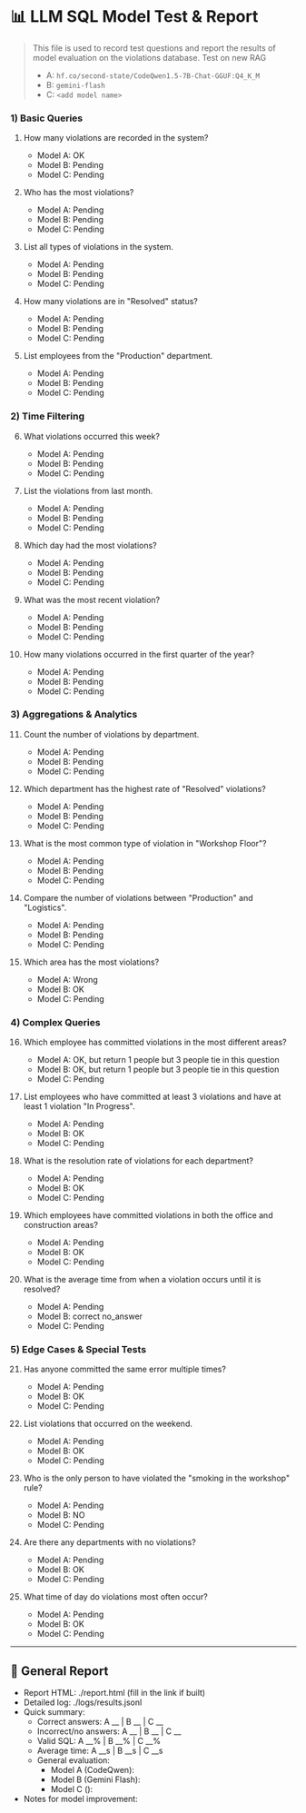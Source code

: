 # 📊 LLM SQL Model Test & Report

> This file is used to record test questions and report the results of model evaluation on the violations database. Test on new RAG
> - A: `hf.co/second-state/CodeQwen1.5-7B-Chat-GGUF:Q4_K_M`
> - B: `gemini-flash`
> - C: `<add model name>`

### 1) Basic Queries
1. How many violations are recorded in the system?
    - Model A: OK
    - Model B: Pending
    - Model C: Pending

2. Who has the most violations?
    - Model A: Pending
    - Model B: Pending
    - Model C: Pending

3. List all types of violations in the system.
    - Model A: Pending
    - Model B: Pending
    - Model C: Pending

4. How many violations are in "Resolved" status?
    - Model A: Pending
    - Model B: Pending
    - Model C: Pending

5. List employees from the "Production" department.
    - Model A: Pending
    - Model B: Pending
    - Model C: Pending

### 2) Time Filtering
6. What violations occurred this week?
    - Model A: Pending
    - Model B: Pending
    - Model C: Pending

7. List the violations from last month.
    - Model A: Pending
    - Model B: Pending
    - Model C: Pending

8. Which day had the most violations?
    - Model A: Pending
    - Model B: Pending
    - Model C: Pending

9. What was the most recent violation?
    - Model A: Pending
    - Model B: Pending
    - Model C: Pending

10. How many violations occurred in the first quarter of the year?
    - Model A: Pending
    - Model B: Pending
    - Model C: Pending

### 3) Aggregations & Analytics
11. Count the number of violations by department.
    - Model A: Pending
    - Model B: Pending
    - Model C: Pending

12. Which department has the highest rate of "Resolved" violations?
    - Model A: Pending
    - Model B: Pending
    - Model C: Pending

13. What is the most common type of violation in "Workshop Floor"?
    - Model A: Pending
    - Model B: Pending
    - Model C: Pending

14. Compare the number of violations between "Production" and "Logistics".
    - Model A: Pending
    - Model B: Pending
    - Model C: Pending

15. Which area has the most violations?
    - Model A: Wrong
    - Model B: OK
    - Model C: Pending

### 4) Complex Queries
16. Which employee has committed violations in the most different areas?
    - Model A: OK, but return 1 people but 3 people tie in this question
    - Model B: OK, but return 1 people but 3 people tie in this question
    - Model C: Pending

17. List employees who have committed at least 3 violations and have at least 1 violation "In Progress".
    - Model A: Pending
    - Model B: OK
    - Model C: Pending

18. What is the resolution rate of violations for each department?
    - Model A: Pending
    - Model B: OK
    - Model C: Pending

19. Which employees have committed violations in both the office and construction areas?
    - Model A: Pending
    - Model B: OK
    - Model C: Pending

20. What is the average time from when a violation occurs until it is resolved?
    - Model A: Pending
    - Model B: correct no_answer
    - Model C: Pending

### 5) Edge Cases & Special Tests
21. Has anyone committed the same error multiple times?
    - Model A: Pending
    - Model B: OK
    - Model C: Pending

22. List violations that occurred on the weekend.
    - Model A: Pending
    - Model B: OK
    - Model C: Pending

23. Who is the only person to have violated the "smoking in the workshop" rule?
    - Model A: Pending
    - Model B: NO
    - Model C: Pending

24. Are there any departments with no violations?
    - Model A: Pending
    - Model B: OK
    - Model C: Pending

25. What time of day do violations most often occur?
    - Model A: Pending
    - Model B: OK
    - Model C: Pending

---

## 📎 General Report
- Report HTML: ./report.html (fill in the link if built)
- Detailed log: ./logs/results.jsonl
- Quick summary:
    - Correct answers: A __ | B __ | C __
    - Incorrect/no answers: A __ | B __ | C __
    - Valid SQL: A __% | B __% | C __%
    - Average time: A __s | B __s | C __s
    - General evaluation:
        - Model A (CodeQwen):
        - Model B (Gemini Flash):
        - Model C (<add name>):
- Notes for model improvement: